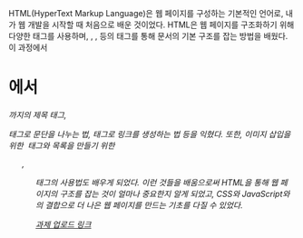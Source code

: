 HTML(HyperText Markup Language)은 웹 페이지를 구성하는 기본적인 언어로, 내가 웹 개발을 시작할 때 처음으로 배운 것이었다. HTML은 웹 페이지를 구조화하기 위해 다양한 태그를 사용하며, <html>, <head>, <body> 등의 태그를 통해 문서의 기본 구조를 잡는 방법을 배웠다. 이 과정에서 <h1>에서 <h6>까지의 제목 태그, <p> 태그로 문단을 나누는 법, <a> 태그로 링크를 생성하는 법 등을 익혔다. 또한, 이미지 삽입을 위한 <img> 태그와 목록을 만들기 위한 <ul>, <ol> 태그의 사용법도 배우게 되었다. 이런 것들을 배움으로써 HTML을 통해 웹 페이지의 구조를 잡는 것이 얼마나 중요한지 알게 되었고, CSS와 JavaScript와의 결합으로 더 나은 웹 페이지를 만드는 기초를 다질 수 있었다.
<p><a href = "(https://sprightly-cactus-b1d666.netlify.app )">과제 업로드 링크</a></p>
